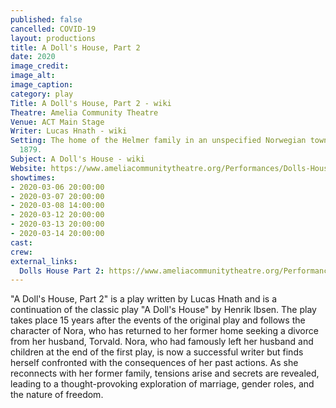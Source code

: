 ```yaml
---
published: false
cancelled: COVID-19
layout: productions
title: A Doll's House, Part 2
date: 2020
image_credit:
image_alt:
image_caption:
category: play
Title: A Doll's House, Part 2 - wiki
Theatre: Amelia Community Theatre
Venue: ACT Main Stage
Writer: Lucas Hnath - wiki
Setting: The home of the Helmer family in an unspecified Norwegian town or city, circa
  1879.
Subject: A Doll's House - wiki
Website: https://www.ameliacommunitytheatre.org/Performances/Dolls-House-Part-2
showtimes:
- 2020-03-06 20:00:00
- 2020-03-07 20:00:00
- 2020-03-08 14:00:00
- 2020-03-12 20:00:00
- 2020-03-13 20:00:00
- 2020-03-14 20:00:00
cast:
crew:
external_links:
  Dolls House Part 2: https://www.ameliacommunitytheatre.org/Performances/Dolls-House-Part-2
---
```


"A Doll's House, Part 2" is a play written by Lucas Hnath and is a continuation of the classic play "A Doll's House" by Henrik Ibsen. The play takes place 15 years after the events of the original play and follows the character of Nora, who has returned to her former home seeking a divorce from her husband, Torvald. Nora, who had famously left her husband and children at the end of the first play, is now a successful writer but finds herself confronted with the consequences of her past actions. As she reconnects with her former family, tensions arise and secrets are revealed, leading to a thought-provoking exploration of marriage, gender roles, and the nature of freedom.

